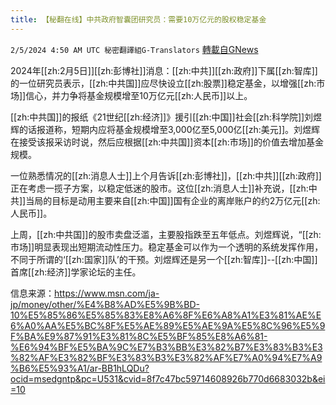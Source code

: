 ```yaml
---
title: 【秘翻在线】中共政府智囊团研究员：需要10万亿元的股权稳定基金
---
```

`2/5/2024 4:50 AM UTC 秘密翻譯組G-Translators` [轉載自GNews](https://gnews.org/articles/2281884)

2024年[[zh:2月5日]][[zh:彭博社]]消息：[[zh:中共]][[zh:政府]]下属[[zh:智库]]的一位研究员表示，[[zh:中共国]]应尽快设立[[zh:股票]]稳定基金，以增强[[zh:市场]]信心，并力争将基金规模增至10万亿元[[zh:人民币]]以上。

[[zh:中共国]]的报纸《21世纪[[zh:经济]]》援引[[zh:中国]]社会[[zh:科学院]]刘煜辉的话报道称，短期内应将基金规模增至3,000亿至5,000亿[[zh:美元]]。刘煜辉在接受该报采访时说，然后应根据[[zh:中共国]]资本[[zh:市场]]的价值去增加基金规模。

一位熟悉情况的[[zh:消息人士]]上个月告诉[[zh:彭博社]]，[[zh:中共]][[zh:政府]]正在考虑一揽子方案，以稳定低迷的股市。这位[[zh:消息人士]]补充说，[[zh:中共]]当局的目标是动用主要来自[[zh:中国]]国有企业的离岸账户的约2万亿元[[zh:人民币]]。

上周，[[zh:中共国]]的股市卖盘泛滥，主要股指跌至五年低点。刘煜辉说，“[[zh:市场]]明显表现出短期流动性压力。稳定基金可以作为一个透明的系统发挥作用，不同于所谓的‘[[zh:国家]]队’的干预。刘煜辉还是另一个[[zh:智库]]\--[[zh:中国]]首席[[zh:经济]]学家论坛的主任。

信息来源：https://www.msn.com/ja-jp/money/other/%E4%B8%AD%E5%9B%BD-10%E5%85%86%E5%85%83%E8%A6%8F%E6%A8%A1%E3%81%AE%E6%A0%AA%E5%BC%8F%E5%AE%89%E5%AE%9A%E5%8C%96%E5%9F%BA%E9%87%91%E3%81%8C%E5%BF%85%E8%A6%81-%E6%94%BF%E5%BA%9C%E7%B3%BB%E3%82%B7%E3%83%B3%E3%82%AF%E3%82%BF%E3%83%B3%E3%82%AF%E7%A0%94%E7%A9%B6%E5%93%A1/ar-BB1hLQDu?ocid=msedgntp&pc=U531&cvid=8f7c47bc59714608926b770d6683032b&ei=10
